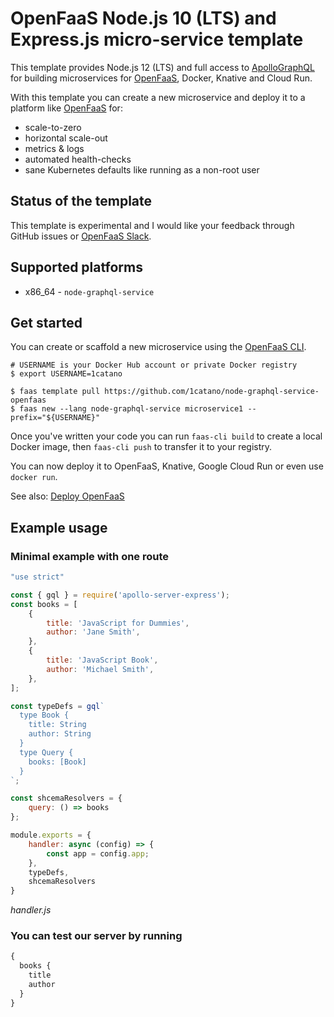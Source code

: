 OpenFaaS Node.js 10 (LTS) and Express.js micro-service template
=============================================

This template provides Node.js 12 (LTS) and full access to [ApolloGraphQL](http://expressjs.com/en/api.html#req.is) for building microservices for [OpenFaaS](https://www.openfaas.com), Docker, Knative and Cloud Run.

With this template you can create a new microservice and deploy it to a platform like [OpenFaaS](https://www.openfaas.com) for:

* scale-to-zero
* horizontal scale-out
* metrics & logs
* automated health-checks
* sane Kubernetes defaults like running as a non-root user

## Status of the template

This template is experimental and I would like your feedback through GitHub issues or [OpenFaaS Slack](https://docs.openfaas.com/community).

## Supported platforms

* x86_64 - `node-graphql-service`

## Get started

You can create or scaffold a new microservice using the [OpenFaaS CLI](https://github.com/openfaas/faas-cli).

```
# USERNAME is your Docker Hub account or private Docker registry
$ export USERNAME=1catano

$ faas template pull https://github.com/1catano/node-graphql-service-openfaas
$ faas new --lang node-graphql-service microservice1 --prefix="${USERNAME}"
```

Once you've written your code you can run `faas-cli build` to create a local Docker image, then `faas-cli push` to transfer it to your registry.

You can now deploy it to OpenFaaS, Knative, Google Cloud Run or even use `docker run`.

See also: [Deploy OpenFaaS](https://docs.openfaas.com/deployment/)

## Example usage

### Minimal example with one route

```js
"use strict"

const { gql } = require('apollo-server-express');
const books = [
    {
        title: 'JavaScript for Dummies',
        author: 'Jane Smith',
    },
    {
        title: 'JavaScript Book',
        author: 'Michael Smith',
    },
];

const typeDefs = gql`
  type Book {
    title: String
    author: String
  }
  type Query {
    books: [Book]
  }
`;

const shcemaResolvers = {
    query: () => books
};

module.exports = {
    handler: async (config) => {
        const app = config.app;
    },
    typeDefs,
    shcemaResolvers
}
```
*handler.js*


### You can test our server by running

```js
{
  books {
    title
    author
  }
}
```

